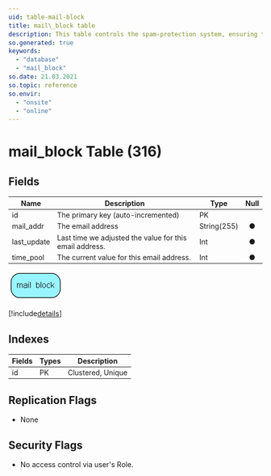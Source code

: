```yaml
---
uid: table-mail-block
title: mail\_block table
description: This table controls the spam-protection system, ensuring that a single email recipient does not recieve too many emails during a certain period of time.
so.generated: true
keywords:
  - "database"
  - "mail_block"
so.date: 21.03.2021
so.topic: reference
so.envir:
  - "onsite"
  - "online"
---
```


# mail\_block Table (316)

## Fields

| Name | Description | Type | Null |
|------|-------------|------|:----:|
|id|The primary key (auto-incremented)|PK| |
|mail\_addr|The email address|String(255)|&#x25CF;|
|last\_update|Last time we adjusted the value for this email address.|Int|&#x25CF;|
|time\_pool|The current value for this email address.|Int|&#x25CF;|


![mail_block table relationship diagram](./media/mail_block.png)

[!include[details](./includes/mail-block.md)]

## Indexes

| Fields | Types | Description |
|--------|-------|-------------|
|id |PK |Clustered, Unique |

## Replication Flags

* None

## Security Flags

* No access control via user's Role.


